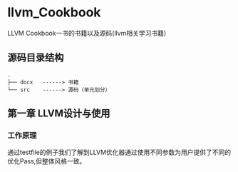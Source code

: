 # llvm_Cookbook

LLVM Cookbook一书的书籍以及源码(llvm相关学习书籍)

## 源码目录结构

```.
. 
├── docx   ------> 书籍
└── src    ------> 源码（单元划分）

```

## 第一章 LLVM设计与使用

### 工作原理

通过testfile的例子我们了解到LLVM优化器通过使用不同参数为用户提供了不同的优化Pass,但整体风格一致。
